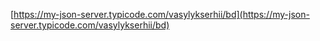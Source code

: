 [https://my-json-server.typicode.com/vasylykserhii/bd](https://my-json-server.typicode.com/vasylykserhii/bd)